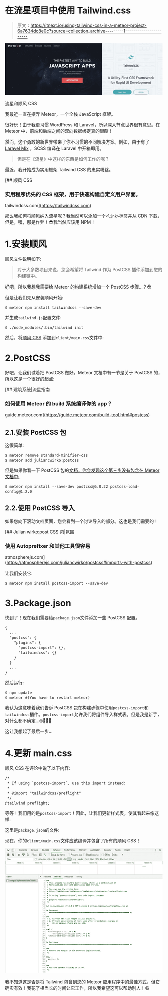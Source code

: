 # 在流星项目中使用 Tailwind.css

> 原文：<https://itnext.io/using-tailwind-css-in-a-meteor-project-6a7634dc8e0c?source=collection_archive---------1----------------------->

![](img/2d2217014ed095a81233ec58e011bf86.png)

流星和顺风 CSS

我最近一直在摆弄 Meteor，一个全栈 JavaScript 框架。

很好玩！由于我更习惯 WordPress 和 Laravel，所以深入节点世界很有意思。在 Meteor 中，前端和后端之间的双向数据绑定真的很酷！

然而，这个勇敢的新世界带来了你不习惯的不同解决方案。例如，由于有了 [Laravel Mix](https://laravel.com/docs/5.6/mix) ，SCSS 编译在 Laravel 中开箱即用。

> 但是在《流星》中这样的东西是如何工作的呢？

最近，我开始成为实用框架 Tailwind CSS 的忠实粉丝。

[](https://tailwindcss.com) [## 顺风 CSS

### 实用程序优先的 CSS 框架，用于快速构建自定义用户界面。

tailwindcss.com](https://tailwindcss.com) 

那么我如何将顺风纳入流星呢？我当然可以添加一个`<link>`标签并从 CDN 下载，但是，嘿，那是作弊！😎我当然应该用 NPM！

# 1.安装顺风

顺风文件说明如下:

> 对于大多数项目来说，您会希望将 Tailwind 作为 PostCSS 插件添加到您的构建链中。

好吧，所以我想我需要给 Meteor 的构建系统增加一个 PostCSS 步骤…？😳

但是让我们先从安装顺风开始:

```
$ meteor npm install tailwindcss --save-dev
```

并生成`tailwind.js`配置文件:

```
$ ./node_modules/.bin/tailwind init
```

然后，将[顺风 CSS](https://tailwindcss.com/docs/installation#3-use-tailwind-in-your-css) 添加到`client/main.css`文件中:

# 2.PostCSS

好吧，让我们试着把 PostCSS 做好。Meteor 文档中有一节是关于 PostCSS 的，所以这是一个很好的起点:

 [## 建筑系统|流星指南

### 如何使用 Meteor 的 build 系统编译你的 app？

guide.meteor.com](https://guide.meteor.com/build-tool.html#postcss) 

## 2.1.安装 PostCSS 包

这很简单:

```
$ meteor remove standard-minifier-css
$ meteor add juliancwirko:postcss
```

但是如果你看一下 PostCSS 包的[文档，你会发现这个第三步没有包含在 Meteor 文档中:](https://atmospherejs.com/juliancwirko/postcss)

```
$ meteor npm install --save-dev postcss@6.0.22 postcss-load-config@1.2.0
```

## 2.2.使用 PostCSS 导入

如果您向下滚动文档页面，您会看到一个讨论导入的部分。这也是我们需要的！

 [## Julian wirko:post CSS 包|氛围

### 使用 Autoprefixer 和其他工具很容易

atmospherejs.com](https://atmospherejs.com/juliancwirko/postcss#imports-with-postcss) 

让我们安装它:

```
$ meteor npm install postcss-import --save-dev
```

# 3.Package.json

快到了！现在我们需要给`package.json`文件添加一些 PostCSS 配置。

```
{
  ...
  "postcss": {
    "plugins": {
      "postcss-import": {},
      "tailwindcss": {}
    }
  }
  ...
}
```

然后运行:

```
$ npm update
$ meteor #(You have to restart meteor)
```

我认为这意味着我们告诉 PostCSS 包在构建步骤中使用`postcss-import`和`tailwindcss`插件。`postcss-import`允许我们将组件导入样式表。但是我是新手，对什么都不确定…🙄🤷🏻‍♂️

这让我想起了最后一步…

# 4.更新 main.css

顺风 CSS 在评论中说了以下内容:

```
/*
 * If using `postcss-import`, use this import instead:
 * 
 * @import "tailwindcss/preflight"
 */
@tailwind preflight;
```

等等！我们用的是`postcss-import`！因此，让我们更新样式表，使其看起来像这样:

这里是`package.json`的文件:

现在，你的`client/main.css`文件应该编译并包含了所有的顺风 CSS！

![](img/1b6116bf289d43a5e7225d914d61fd80.png)

我不知道这是否是将 Tailwind 包含到您的 Meteor 应用程序中的最佳方式，但它确实有效！我花了相当长的时间让它工作，所以我希望这可以帮助别人！😃